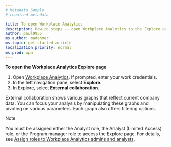 ```yaml
---
# Metadata Sample
# required metadata

title: To open Workplace Analytics
description: How-to steps -- open Workplace Analytics to the Explore page.
author: paul9955
ms.author: madehmer
ms.topic: get-started-article
localization_priority: normal 
ms.prod: wpa
---
```


**To open the Workplace Analytics Explore page** 

1. Open [Workplace Analytics](https://workplaceanalytics.office.com). If prompted, enter your work credentials.
2. In the left navigation pane, select **Explore**.
3. In Explore, select **External collaboration**.

External collaboration shows various graphs that reflect current company data. You can focus your analysis by manipulating these graphs and pivoting on various parameters. Each graph also offers filtering options.

   >[!Note]
   >You must be assigned either the Analyst role, the Analyst (Limited Access) role, or the Program manager role to access the Explore page. For details, see [Assign roles to Workplace Analytics admins and analysts](../setup/set-up-workplace-analytics.md#step-3-assign-roles-to-workplace-analytics-admins-and-analysts).
